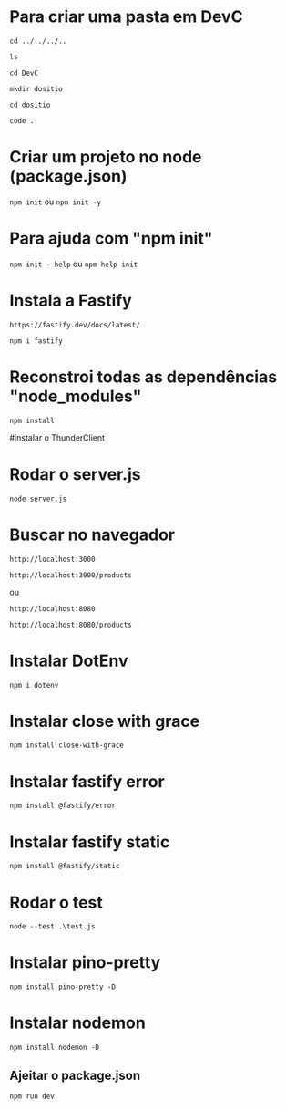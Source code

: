 # Para criar uma pasta em DevC

```cd ../../../..```

```ls```

```cd DevC```

```mkdir dositio```

```cd dositio```

```code .```

# Criar um projeto no node (package.json)

```npm init``` ou ```npm init -y```

# Para ajuda com "npm init"

```npm init --help```  ou ```npm help init```

# Instala a Fastify 

```https://fastify.dev/docs/latest/```

```npm i fastify```

# Reconstroi todas as dependências "node_modules"

```npm install```

#instalar o ThunderClient

# Rodar o server.js

```node server.js```

# Buscar no navegador 

```http://localhost:3000```

```http://localhost:3000/products```

ou

```http://localhost:8080```

```http://localhost:8080/products```

# Instalar DotEnv

```npm i dotenv```

# Instalar close with grace

```npm install close-with-grace```

# Instalar fastify error

```npm install @fastify/error```

# Instalar fastify static

```npm install @fastify/static```

# Rodar o test

```node --test .\test.js```

# Instalar pino-pretty

```npm install pino-pretty -D```

# Instalar nodemon

```npm install nodemon -D```
## Ajeitar o package.json
```npm run dev```
